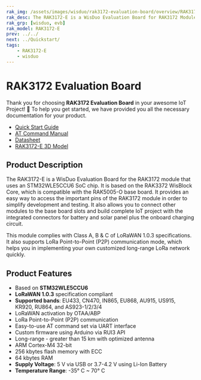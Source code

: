 ```yaml
---
rak_img: /assets/images/wisduo/rak3172-evaluation-board/overview/RAK3172E_Evaluation_home.png
rak_desc: The RAK3172-E is a WisDuo Evaluation Board for RAK3172 Module that is uses an STM32WLE5CC SoC chip.
rak_grp: [wisduo, evb]
rak_model: RAK3172-E
prev: ../../
next: ../Quickstart/
tags:
    - RAK3172-E
    - wisduo
---
```


# RAK3172 Evaluation Board
Thank you for choosing **RAK3172 Evaluation Board** in your awesome IoT Project! 🎉 To help you get started, we have provided you all the necessary documentation for your product.

* [Quick Start Guide](/Product-Categories/WisDuo/RAK3172-Evaluation-Board/Quickstart/)
* [AT Command Manual](/Product-Categories/WisDuo/RAK3172-Evaluation-Board/AT-Command-Manual/)
* [Datasheet](/Product-Categories/WisDuo/RAK3172-Evaluation-Board/Datasheet/)
* [RAK3172-E 3D Model](https://downloads.rakwireless.com/3D_File/WisDuo/3D_RAK3172E.stp)

## Product Description

The RAK3172-E is a WisDuo Evaluation Board for the RAK3172 module that uses an STM32WLE5CCU6 SoC chip. It is based on the RAK3372 WisBlock Core, which is compatible with the RAK5005-O base board. It provides an easy way to access the important pins of the RAK3172 module in order to simplify development and testing. It also allows you to connect other modules to the base board slots and build complete IoT project with the integrated connectors for battery and solar panel plus the onboard charging circuit.

This module complies with Class A, B & C of LoRaWAN 1.0.3 specifications. It also supports LoRa Point-to-Point (P2P) communication mode, which helps you in implementing your own customized long-range LoRa network quickly.

## Product Features

- Based on **STM32WLE5CCU6**
- **LoRaWAN 1.0.3** specification compliant
- **Supported bands**: EU433, CN470, IN865, EU868, AU915, US915, KR920, RU864, and AS923-1/2/3/4
- LoRaWAN activation by OTAA/ABP
- LoRa Point-to-Point (P2P) communication
- Easy-to-use AT command set via UART interface
- Custom firmware using Arduino via RUI3 API
- Long-range - greater than 15&nbsp;km with optimized antenna
- ARM Cortex-M4 32-bit
- 256&nbsp;kbytes flash memory with ECC
- 64&nbsp;kbytes RAM
- **Supply Voltage**: 5&nbsp;V via USB or 3.7-4.2&nbsp;V using Li-Ion Battery
- **Temperature Range**: -35°&nbsp;C ~ 70°&nbsp;C
